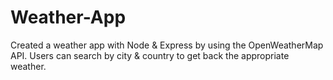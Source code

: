# Weather-App
Created a weather app with Node & Express by using the OpenWeatherMap API. Users can search by city & country to get back the appropriate weather.
